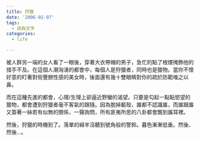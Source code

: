```yaml
---
title: 狩獵
date: '2006-02-07'
tags:
  - 詩與文字
categories:
  - life

---
```

被人群另一端的女人看了一眼後，穿著大衣帶帽的男子，急忙的點了根煙掩飾他的措手不及。在這個人潮洶湧的都會中，每個人是狩獵者，同時也是獵物。當你不懷好意的盯著對街豐腴性感的美女時，後面還有幾十雙眼睛對你的疏於防範嗤之以鼻。  
  
而在這種先進的都會，心理/生理上卻逼近野蠻的渴望。只要是勾起一點點慾望的獵物，都會遭到狩獵者毫不客氣的跟隨。因為脫掉軀殼，誰都不認識誰，而誰跟誰又簽著一絲若有似無的關係，一聲詢問，所有匪夷所思的八卦都會飄到誰耳裡。  
  
然後，狩獵的時機到了。落單的綿羊沒聽到號角般的警鈴。暮色漸漸低垂。然後、然後…。